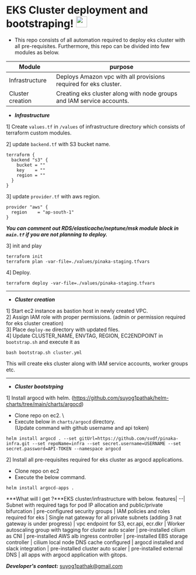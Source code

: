 # EKS Cluster deployment and bootstraping! <img src="https://raw.githubusercontent.com/MartinHeinz/MartinHeinz/master/wave.gif" width="30px">

* This repo consists of all automation required to deploy eks cluster with all pre-requisites. Furthermore, this repo can be divided into few modules as below.

Module| purpose
---|---
Infrastructure| Deploys Amazon vpc with all provisions required for eks cluster.
Cluster creation| Creating eks cluster along with node groups and IAM service accounts.

- ***Infrastructure***

1] Create `values.tf` in `/values` of infrastructure directory which consists of terraform custom modules.

2] update `backend.tf` with S3 bucket name.
```
terraform {
  backend "s3" {
    bucket = ""
    key    = ""
    region = ""
  }
}
```

3] update `provider.tf` with aws region.
```
provider "aws" {
  region 	= "ap-south-1"
}
```

***You can comment out RDS/elasticache/neptune/msk module block in `main.tf` if you are not planning to deploy.***

3] init and play
```
terraform init
terraform plan -var-file=./values/pinaka-staging.tfvars 
```
4] Deploy.
```
terraform deploy -var-file=./values/pinaka-staging.tfvars 
```
---
- ***Cluster creation***

1] Start ec2 instance as bastion host in newly created VPC.\
2] Assign IAM role with proper permissions. (admin or permission required for eks cluster creation) \
3] Place `deploy-me` directory with updated files.\
4] Update CLUSTER_NAME, ENVTAG, REGION, EC2ENDPOINT in `bootstrap.sh` and execute it as 
```
bash bootstrap.sh cluster.yml
```

This will create eks cluster along with IAM service accounts, worker groups etc.

---

- ***Cluster bootstrping***

1] Install argocd with helm. (https://github.com/suyog1pathak/helm-charts/tree/main/charts/argocd)
-    Clone repo on ec2. \
-    Execute below in `charts/argocd` directory. \
(Update command with github username and api token)
```
helm install argocd . --set gitUrl=https://github.com/svdf/pinaka-infra.git --set repoName=infra --set secret.username=USERNAME --set secret.password=API-TOKEN --namespace argocd 
```

2] Install all pre-requisites required for eks cluster as argocd applications. 

- Clone repo on ec2
- Execute the below command.
```
helm install argocd-apps .
```

***What will I get ?***EKS cluster/infrastructure with below.
features|
--|
Subnet with required tags for pod IP allocation and public/private bifurcation |
pre-configured security groups |
IAM policies and roles required for eks |
Single nat gateway for all private subnets (adding 3 nat gateway is under progress) |
vpc endpoint for S3, ecr.api, ecr.dkr |
Worker autoscaling group with tagging for cluster auto scaler |
pre-installed cilium as CNI |
pre-installed AWS alb ingress controller | 
pre-installed EBS storage controller | 
cilium local node DNS cache configured |
argocd installed and slack integration |
pre-installed cluster auto scaler |
pre-installed external DNS |
all apps with argocd application with gitops.

***Developer's contact:***
suyog1pathak@gmail.com